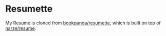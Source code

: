 # Resumette

My Resume is cloned from [bookpanda/resumette](https://github.com/bookpanda/resumette), which is built on top of [narze/resume](https://github.com/narze/resume).
